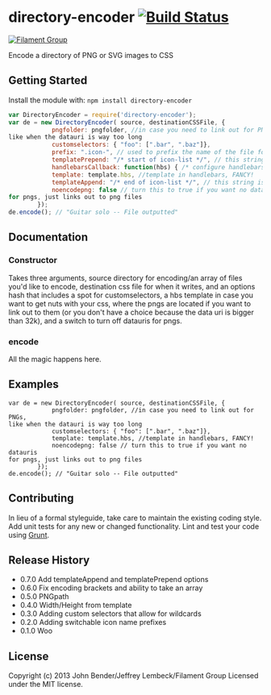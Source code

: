 # directory-encoder [![Build Status](https://secure.travis-ci.org/filamentgroup/directory-encoder.png?branch=master)](http://travis-ci.org/filamentgroup/directory-encoder)

[![Filament Group](http://filamentgroup.com/images/fg-logo-positive-sm-crop.png) ](http://www.filamentgroup.com/)

Encode a directory of PNG or SVG images to CSS

## Getting Started
Install the module with: `npm install directory-encoder`

```javascript
var DirectoryEncoder = require('directory-encoder');
var de = new DirectoryEncoder( source, destinationCSSFile, {
			pngfolder: pngfolder, //in case you need to link out for PNGs,
like when the datauri is way too long
			customselectors: { "foo": [".bar", ".baz"]}, 
			prefix: ".icon-", // used to prefix the name of the file for the CSS classname, .icon- is the default
			templatePrepend: "/* start of icon-list */", // this string is prepended to the destinationCSSFile, defaults to ""
			handlebarsCallback: function(hbs) { /* configure handlebars, with custom helpers for example */ }, // callback to configure handlebars
			template: template.hbs, //template in handlebars, FANCY!
			templateAppend: "/* end of icon-list */", // this string is appended to the destinationCSSFile, defaults to ""
			noencodepng: false // turn this to true if you want no datauris
for pngs, just links out to png files
		});
de.encode(); // "Guitar solo -- File outputted"
```

## Documentation

### Constructor

Takes three arguments, source directory for encoding/an array of files
you'd like to encode, destination css
file for when it writes, and an options hash that includes a spot for
customselectors, a hbs template in case you want to get nuts with your
css, where the pngs are located if you want to link out to them (or you
don't have a choice because the data uri is bigger than 32k), and a
switch to turn off datauris for pngs.

### encode

All the magic happens here.

## Examples
```
var de = new DirectoryEncoder( source, destinationCSSFile, {
			pngfolder: pngfolder, //in case you need to link out for PNGs,
like when the datauri is way too long
			customselectors: { "foo": [".bar", ".baz"]}, 
			template: template.hbs, //template in handlebars, FANCY!
			noencodepng: false // turn this to true if you want no datauris
for pngs, just links out to png files
		});
de.encode(); // "Guitar solo -- File outputted"
```

## Contributing
In lieu of a formal styleguide, take care to maintain the existing coding style. Add unit tests for any new or changed functionality. Lint and test your code using [Grunt](http://gruntjs.com/).

## Release History

* 0.7.0  Add templateAppend and templatePrepend options
* 0.6.0  Fix encoding brackets and ability to take an array
* 0.5.0  PNGpath
* 0.4.0  Width/Height from template
* 0.3.0  Adding custom selectors that allow for wildcards
* 0.2.0  Adding switchable icon name prefixes
* 0.1.0  Woo

## License
Copyright (c) 2013 John Bender/Jeffrey Lembeck/Filament Group
Licensed under the MIT license.
